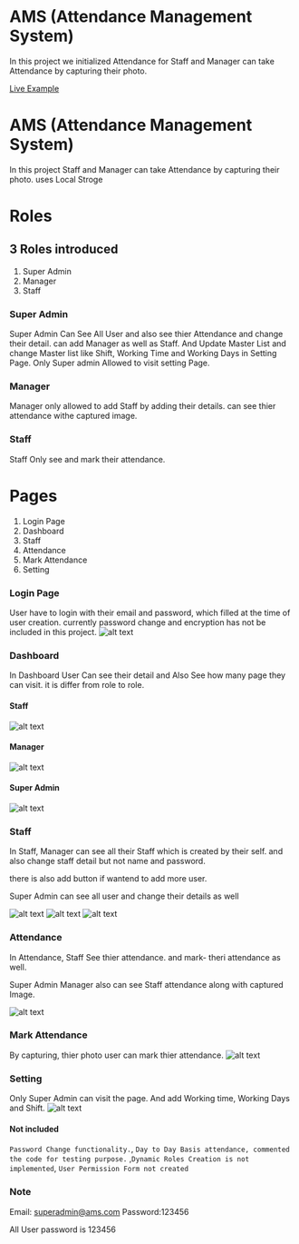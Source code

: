 
# AMS (Attendance Management System)

In this project we initialized Attendance for Staff and Manager can take Attendance by capturing their photo.

[Live Example](https://ams-mauve.vercel.app)


# AMS (Attendance Management System)

In this project Staff and Manager can take Attendance by capturing their photo. uses Local Stroge


# Roles

## 3 Roles introduced

1. Super Admin
2. Manager
3. Staff

### Super Admin
Super Admin Can See All User and also see thier Attendance and change their detail. can add Manager as well as Staff. And Update Master List and change Master list like Shift, Working Time and Working Days in Setting Page. Only Super admin Allowed to visit setting Page.

### Manager 
Manager only allowed to add Staff by adding their details. can see thier attendance withe captured image.

### Staff

Staff Only see and mark their attendance.

# Pages
1. Login Page
2. Dashboard
3. Staff
4. Attendance
5. Mark Attendance
6. Setting

### Login Page

User have to login with their email and password, which filled
at the time of user creation. currently password change and encryption has not be included in this project.
![alt text](src/assets/project-ss/login.png)

### Dashboard

In Dashboard User Can see their detail and Also See how many page they can visit. it is differ from role to role.
#### Staff
![alt text](src/assets/project-ss/dashboard_staff.png)
#### Manager
![alt text](src/assets/project-ss/dashbard_manager.png)

#### Super Admin
![alt text](src/assets/project-ss/dashboard_superadmin.png)

### Staff

In Staff, Manager can see all their Staff which is created by their self. and also change staff detail but not name and password.

there is also add button if wantend to add more user.

Super Admin can see all user and change their details as well 

![alt text](src/assets/project-ss/staff.png)
![alt text](src/assets/project-ss/add_staff.png)
![alt text](src/assets/project-ss/add_Ssaff_2.png)


### Attendance
In Attendance, Staff See thier attendance. and mark- theri attendance as well.

Super Admin Manager also can see Staff attendance along with captured Image.

![alt text](src/assets/project-ss/attendance_list.png)

### Mark Attendance

By capturing, thier photo user can mark thier attendance.
![alt text](src/assets/project-ss/mark_attendance.png)

### Setting

Only Super Admin can visit the page. And add Working time, Working Days and Shift.
![alt text](src/assets/project-ss/setting.png)

#### Not included
 `Password Change functionality.`,
 `Day to Day Basis attendance, commented the code for testing purpose.` ,`Dynamic Roles Creation is not implemented`, `User Permission Form not created`

### Note

Email: superadmin@ams.com
Password:123456

All User password is 123456












